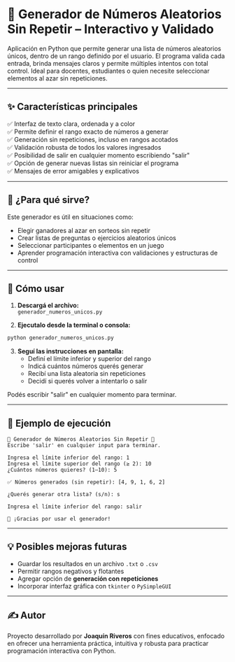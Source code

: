 
# 🔢 Generador de Números Aleatorios Sin Repetir – Interactivo y Validado

Aplicación en Python que permite generar una lista de números aleatorios únicos, dentro de un rango definido por el usuario. El programa valida cada entrada, brinda mensajes claros y permite múltiples intentos con total control. Ideal para docentes, estudiantes o quien necesite seleccionar elementos al azar sin repeticiones.

---

## ✨ Características principales

✅ Interfaz de texto clara, ordenada y a color  
✅ Permite definir el rango exacto de números a generar  
✅ Generación sin repeticiones, incluso en rangos acotados  
✅ Validación robusta de todos los valores ingresados  
✅ Posibilidad de salir en cualquier momento escribiendo "salir"  
✅ Opción de generar nuevas listas sin reiniciar el programa  
✅ Mensajes de error amigables y explicativos  

---

## 🧠 ¿Para qué sirve?

Este generador es útil en situaciones como:

- Elegir ganadores al azar en sorteos sin repetir  
- Crear listas de preguntas o ejercicios aleatorios únicos  
- Seleccionar participantes o elementos en un juego  
- Aprender programación interactiva con validaciones y estructuras de control

---

## 🚀 Cómo usar

1. **Descargá el archivo:**  
   `generador_numeros_unicos.py`

2. **Ejecutalo desde la terminal o consola:**  
```bash
python generador_numeros_unicos.py
```

3. **Seguí las instrucciones en pantalla:**  
   - Definí el límite inferior y superior del rango  
   - Indicá cuántos números querés generar  
   - Recibí una lista aleatoria sin repeticiones  
   - Decidí si querés volver a intentarlo o salir  

Podés escribir "salir" en cualquier momento para terminar.

---

## 🧪 Ejemplo de ejecución

```plaintext
🔢 Generador de Números Aleatorios Sin Repetir 🔢
Escribe 'salir' en cualquier input para terminar.

Ingresa el límite inferior del rango: 1
Ingresa el límite superior del rango (≥ 2): 10
¿Cuántos números quieres? (1–10): 5

✅ Números generados (sin repetir): [4, 9, 1, 6, 2]

¿Querés generar otra lista? (s/n): s

Ingresa el límite inferior del rango: salir

👋 ¡Gracias por usar el generador!
```

---

## 💡 Posibles mejoras futuras

- Guardar los resultados en un archivo `.txt` o `.csv`  
- Permitir rangos negativos y flotantes  
- Agregar opción de **generación con repeticiones**  
- Incorporar interfaz gráfica con `tkinter` o `PySimpleGUI`

---

## ✍️ Autor

Proyecto desarrollado por **Joaquín Riveros** con fines educativos, enfocado en ofrecer una herramienta práctica, intuitiva y robusta para practicar programación interactiva con Python.
